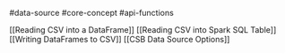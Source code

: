 #data-source #core-concept #api-functions 

[[Reading CSV into a DataFrame]]
[[Reading CSV into Spark SQL Table]]
[[Writing DataFrames to CSV]]
[[CSB Data Source Options]]